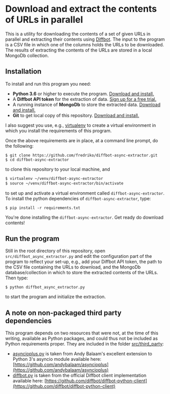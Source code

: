 # Download and extract the contents of URLs in parallel
This is a utility for downloading the contents of a set of given URLs
in parallel and extracting their contents using [Diffbot](https://www.diffbot.com/). The input
to the program is a CSV file in which one of the columns holds the URLs to be downloaded. The
results of extracting the contents of the URLs are stored in a local MongoDb collection.

## Installation

To install and run this program you need:

* **Python 3.6** or higher to execute the program. [Download and install.](https://www.python.org/getit/)
* A **Diffbot API token** for the extraction of data. [Sign up for a free trial.](https://www.diffbot.com/get-started/)
* A running instance of **MongoDb** to store the extracted data. [Download and install.](https://www.mongodb.com/download-center?jmp=nav#community)
* **Git** to get local copy of this repository. [Download and install.](https://git-scm.com/downloads)

I also suggest you use, e.g., [virtualenv](https://virtualenv.pypa.io/en/stable/installation/) to create a virtual environment in which you
install the requirements of this program.

Once the above requirements are in place, at a command line prompt, do the following:

```
$ git clone https://github.com/fredriko/diffbot-async-extractor.git
$ cd diffbot-async-extractor
```

to clone this repository to your local machine, and 

```sh
$ virtualenv ~/venv/diffbot-async-extractor
$ source ~/venv/diffbot-async-extractor/bin/activate
```

to set up and activate a virtual environment called `diffbot-async-extractor`. To install the python
dependencies of `diffbot-async-extractor`, type:

```
$ pip install -r requirements.txt
```

You're done installing the `diffbot-async-extractor`. Get ready do download contents!

## Run the program

Still in the root directory of this repository, open `src/diffbot_async_extractor.py` and edit the configuration
part of the program to reflect your set-up, e.g., add your Diffbot API token, the path to the CSV file containing
the URLs to download, and the MongoDb database/collection in which to store the extracted contents of the URLs.
Then type:

```
$ python diffbot_async_extractor.py
``` 

to start the program and initialize the extraction.

## A note on non-packaged third party dependencies
This program depends on two resources that were not, at the time of this writing, 
available as Python packages, and could thus not be included as Python requirements proper.
They are included in the folder [src/third_party](src/third_party): 

* [asyncioplus.py](src/third_party/asyncioplus.py) is taken from Andy Balaam's excellent extension to Python 3's 
asyncio module available here: 
[https://github.com/andybalaam/asyncioplus](https://github.com/andybalaam/asyncioplus)
* [diffbot.py](src/third_party/diffbot.py) is taken from the official Diffbot client implementation available here:
[https://github.com/diffbot/diffbot-python-client](https://github.com/diffbot/diffbot-python-client)
